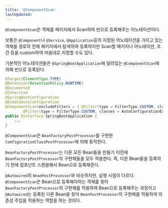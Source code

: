 ```yaml
---
title: '@ComponentScan'
lastUpdated: 
---
```


`@ComponentScan`은 객체를 패키지에서 Scan하여 빈으로 등록해주는 어노테이션이다.

보통은 `@Component`나 `@Service`, `@Application`등의 지정된 어노테이션을 가지고 있는 객체를 경로의 전체 패키지에서 탐색하여 등록하지만 Scan할 패키지나 어노테이션, 조건 등을 custom하여 마음대로 지정할 수도 있다.


기본적인 어노테이션들은 `@SpringBootApplication`에 달려있는 `@ComponentScan`에 의해 빈으로 등록된다.

```java
@Target(ElementType.TYPE)
@Retention(RetentionPolicy.RUNTIME)
@Documented
@Inherited
@SpringBootConfiguration
@EnableAutoConfiguration
@ComponentScan(excludeFilters = { @Filter(type = FilterType.CUSTOM, classes = TypeExcludeFilter.class),
		@Filter(type = FilterType.CUSTOM, classes = AutoConfigurationExcludeFilter.class) })
public @interface SpringBootApplication {
    ...
}
```

`@ComponentScan`은 `BeanFactoryPostProcessor`를 구현한 `ComfigurationClassPostProcessor`에 의해 동작한다.

`BeanFactoryPostProcessor`는 다른 모든 Bean들을 만들기 이전에 `BeanFactoryPostProcessor`의 구현체들을 모두 적용한다. 즉, 다른 Bean들을 등록하기 전에 컴포넌트 스캔을해서 Bean으로 등록해준다.

`@Autowired`의 `BeanPostProcessor`와 비슷하지만, 실행 시점이 다르다. `@ComponentScan`은 Bean으로 등록해야하는 객체를 찾아 `BeanFactoryPostProcessor`의 구현체를 적용하여 Bean으로 등록해주는 과정이고 `@Autowired`는 등록된 다른 Bean을 찾아 `BeanPostProcessor`의 구현체를 적용하여 의존성 주입을 적용하는 역할을 하는 것이다.